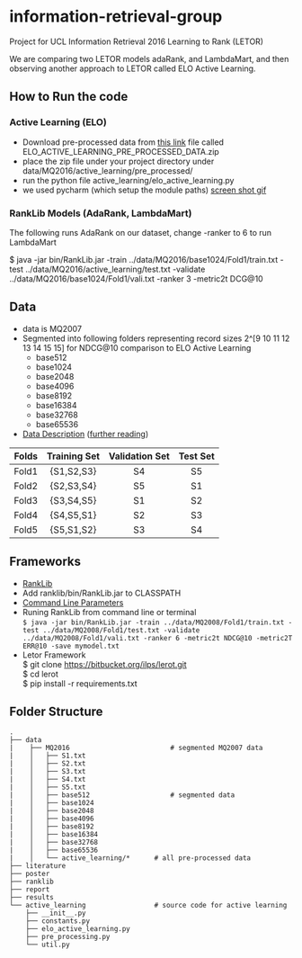 # information-retrieval-group  
Project for UCL Information Retrieval 2016  Learning to Rank  (LETOR)

We are comparing two LETOR models adaRank, and LambdaMart, and then observing another approach to LETOR called ELO Active Learning.

## How to Run the code

### Active Learning (ELO)
- Download pre-processed data from [this link](https://github.com/hurshprasad/information-retrieval-group/releases) file called ELO_ACTIVE_LEARNING_PRE_PROCESSED_DATA.zip  
- place the zip file under your project directory under data/MQ2016/active_learning/pre_processed/  
- run the python file active_learning/elo_active_learning.py  
- we used pycharm (which setup the module paths) [screen shot gif](https://github.com/hurshprasad/information-retrieval-group/blob/master/RecordingWorkingELO.gif) 

### RankLib Models (AdaRank, LambdaMart)

The following runs AdaRank on our dataset, change -ranker to 6 to run LambdaMart

$ java -jar bin/RankLib.jar -train ../data/MQ2016/base1024/Fold1/train.txt -test ../data/MQ2016/active_learning/test.txt -validate ../data/MQ2016/base1024/Fold1/vali.txt -ranker 3 -metric2t DCG@10  

## Data
 - data is MQ2007
 - Segmented into following folders representing record sizes 2^[9 10 11 12 13 14 15 15] for NDCG@10 comparison to ELO Active Learning 
 	- base512 
 	- base1024
 	- base2048  
 	- base4096  
 	- base8192  
 	- base16384
 	- base32768  
 	- base65536  
 - [Data Description](http://research.microsoft.com/en-us/projects/mslr/default.aspx)  ([further reading](http://arxiv.org/ftp/arxiv/papers/1306/1306.2597.pdf))

| Folds | Training Set | Validation Set | Test Set |
|:-----:|:------------:|:--------------:|:--------:|
| Fold1 |  {S1,S2,S3}  |       S4       |    S5    |
| Fold2 |  {S2,S3,S4}  |       S5       |    S1    |
| Fold3 |  {S3,S4,S5}  |       S1       |    S2    |
| Fold4 |  {S4,S5,S1}  |       S2       |    S3    |
| Fold5 |  {S5,S1,S2}  |       S3       |    S4    |

## Frameworks
  * [RankLib](https://sourceforge.net/projects/lemur/files/lemur/RankLib-2.1/)
  * Add ranklib/bin/RankLib.jar to CLASSPATH
  * [Command Line Parameters](https://sourceforge.net/p/lemur/wiki/RankLib%20How%20to%20use/)
  * Runing RankLib from command line or terminal  
    `$ java -jar bin/RankLib.jar -train ../data/MQ2008/Fold1/train.txt -test ../data/MQ2008/Fold1/test.txt -validate ../data/MQ2008/Fold1/vali.txt -ranker 6 -metric2t NDCG@10 -metric2T ERR@10 -save mymodel.txt`
  * Letor Framework  
	$ git clone https://bitbucket.org/ilps/lerot.git  
	$ cd lerot  
	$ pip install -r requirements.txt  

## Folder Structure

	.  
	├── data 
	|	 ├── MQ2016  						# segmented MQ2007 data
	|	 │   ├── S1.txt
	|	 │   ├── S2.txt
	|	 │   ├── S3.txt
	|	 │   ├── S4.txt
	|	 │   ├── S5.txt
	|	 │   ├── base512					# segmented data
	|	 │   ├── base1024
	|	 │   ├── base2048
	|	 │   ├── base4096
	|	 │   ├── base8192
	|	 │   ├── base16384
	|	 │   ├── base32768
	|	 │   ├── base65536
	|	 │   └── active_learning/*		# all pre-processed data
	├── literature  
	├── poster  
	├── ranklib  
	├── report  
	├── results
	└── active_learning					# source code for active learning
		├── __init__.py
		├── constants.py  
		├── elo_active_learning.py
		├── pre_processing.py
		└── util.py

